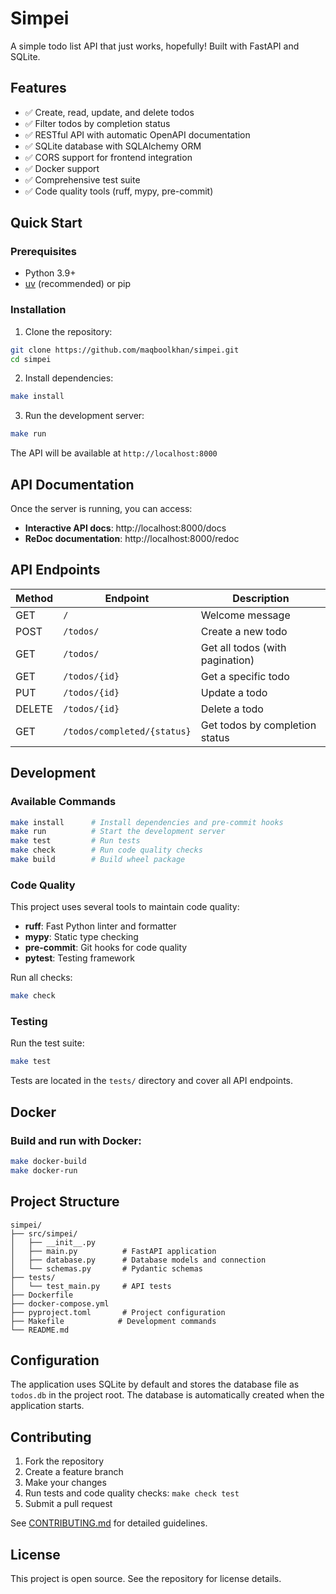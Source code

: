 # Simpei

A simple todo list API that just works, hopefully! Built with FastAPI and SQLite.

## Features

- ✅ Create, read, update, and delete todos
- ✅ Filter todos by completion status
- ✅ RESTful API with automatic OpenAPI documentation
- ✅ SQLite database with SQLAlchemy ORM
- ✅ CORS support for frontend integration
- ✅ Docker support
- ✅ Comprehensive test suite
- ✅ Code quality tools (ruff, mypy, pre-commit)

## Quick Start

### Prerequisites

- Python 3.9+
- [uv](https://docs.astral.sh/uv/) (recommended) or pip

### Installation

1. Clone the repository:
```bash
git clone https://github.com/maqboolkhan/simpei.git
cd simpei
```

2. Install dependencies:
```bash
make install
```

3. Run the development server:
```bash
make run
```

The API will be available at `http://localhost:8000`

## API Documentation

Once the server is running, you can access:
- **Interactive API docs**: http://localhost:8000/docs
- **ReDoc documentation**: http://localhost:8000/redoc

## API Endpoints

| Method | Endpoint | Description |
|--------|----------|-------------|
| GET | `/` | Welcome message |
| POST | `/todos/` | Create a new todo |
| GET | `/todos/` | Get all todos (with pagination) |
| GET | `/todos/{id}` | Get a specific todo |
| PUT | `/todos/{id}` | Update a todo |
| DELETE | `/todos/{id}` | Delete a todo |
| GET | `/todos/completed/{status}` | Get todos by completion status |


## Development

### Available Commands

```bash
make install      # Install dependencies and pre-commit hooks
make run          # Start the development server
make test         # Run tests
make check        # Run code quality checks
make build        # Build wheel package
```

### Code Quality

This project uses several tools to maintain code quality:
- **ruff**: Fast Python linter and formatter
- **mypy**: Static type checking
- **pre-commit**: Git hooks for code quality
- **pytest**: Testing framework

Run all checks:
```bash
make check
```

### Testing

Run the test suite:
```bash
make test
```

Tests are located in the `tests/` directory and cover all API endpoints.

## Docker

### Build and run with Docker:

```bash
make docker-build
make docker-run
```

## Project Structure

```
simpei/
├── src/simpei/
│   ├── __init__.py
│   ├── main.py          # FastAPI application
│   ├── database.py      # Database models and connection
│   └── schemas.py       # Pydantic schemas
├── tests/
│   └── test_main.py     # API tests
├── Dockerfile
├── docker-compose.yml
├── pyproject.toml       # Project configuration
├── Makefile            # Development commands
└── README.md
```

## Configuration

The application uses SQLite by default and stores the database file as `todos.db` in the project root. The database is automatically created when the application starts.

## Contributing

1. Fork the repository
2. Create a feature branch
3. Make your changes
4. Run tests and code quality checks: `make check test`
5. Submit a pull request

See [CONTRIBUTING.md](CONTRIBUTING.md) for detailed guidelines.

## License

This project is open source. See the repository for license details.